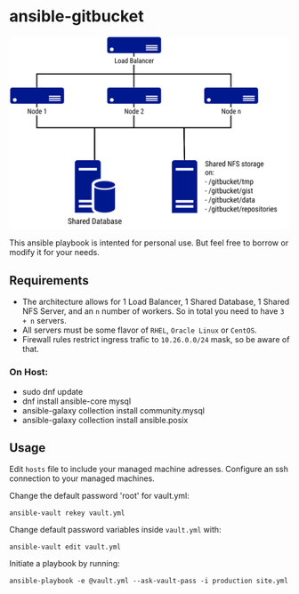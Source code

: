 # ansible-gitbucket

<p align="center">
  <img src="images/diagram.svg" />
</p>

This ansible playbook is intented for personal use. But feel free to borrow or modify it for your needs.

## Requirements
* The architecture allows for 1 Load Balancer, 1 Shared Database, 1 Shared NFS Server, and an `n` number of workers. So in total you need to have `3 + n` servers. 
* All servers must be some flavor of `RHEL`, `Oracle Linux` or `CentOS`.  
* Firewall rules restrict ingress trafic to `10.26.0.0/24` mask, so be aware of that.


### On Host:
* sudo dnf update
* dnf install ansible-core mysql
* ansible-galaxy collection install community.mysql
* ansible-galaxy collection install ansible.posix

## Usage
Edit `hosts` file to include your managed machine adresses. Configure an ssh connection to your managed machines.

Сhange the default password 'root' for vault.yml:
```
ansible-vault rekey vault.yml
```

Change default password variables inside `vault.yml` with:
```
ansible-vault edit vault.yml
```

Initiate a playbook by running:
```
ansible-playbook -e @vault.yml --ask-vault-pass -i production site.yml
```

